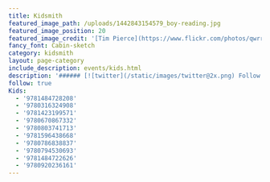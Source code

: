 ```yaml
---
title: Kidsmith
featured_image_path: /uploads/1442843154579_boy-reading.jpg
featured_image_position: 20
featured_image_credit: '[Tim Pierce](https://www.flickr.com/photos/qwrrty/)'
fancy_font: Cabin-sketch
category: kidsmith
layout: page-category
include_description: events/kids.html
description: '###### [![twitter](/static/images/twitter@2x.png) Follow Kidsmith on Twitter](https://twitter.com/kidsmithbooks)'
follow: true
Kids:
  - '9781484728208'
  - '9780316324908'
  - '9781423199571'
  - '9780670867332'
  - '9780803741713'
  - '9781596438668'
  - '9780786838837'
  - '9780794530693'
  - '9781484722626'
  - '9780920236161'
---
```


